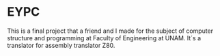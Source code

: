# EYPC
This is a final project that a friend and I made for the subject of computer structure and programming at Faculty of Engineering at UNAM. It´s a translator for assembly translator Z80.
